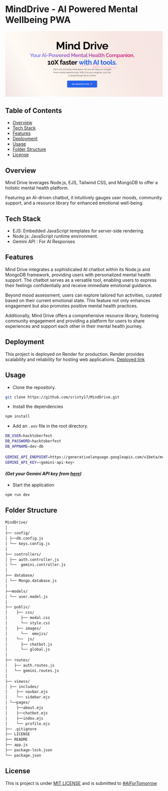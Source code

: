 # MindDrive - AI Powered Mental Wellbeing PWA

![Banner](banner.png)


## Table of Contents

- [Overview](#overview)
- [Tech Stack](#tech-stack)
- [Features](#features)
- [Deployment](#deployment)
- [Usage](#usage)
- [Folder Structure](#folder-structure)
- [License](#license)


## Overview
Mind Drive leverages Node.js, EJS, Tailwind CSS, and MongoDB to offer a holistic mental health platform. 

Featuring an AI-driven chatbot, it intuitively gauges user moods, community support, and a resource library for enhanced emotional well-being.

## Tech Stack

- EJS: Embedded JavaScript templates for server-side rendering.
- Node.js: JavaScript runtime environment.
- Gemini API : For AI Responses

## Features

Mind Drive integrates a sophisticated AI chatbot within its Node.js and MongoDB framework, providing users with personalized mental health support. The chatbot serves as a versatile tool, enabling users to express their feelings confidentially and receive immediate emotional guidance. 

Beyond mood assessment, users can explore tailored fun activities, curated based on their current emotional state. This feature not only enhances engagement but also promotes positive mental health practices. 

Additionally, Mind Drive offers a comprehensive resource library, fostering community engagement and providing a platform for users to share experiences and support each other in their mental health journey.

## Deployment
This project is deployed on Render for production. Render provides scalability and reliability for hosting web applications. [Deployed link](https://minddrive.onrender.com)

## Usage

- Clone the repository.
```bash
git clone https://github.com/sristy17/MindDrive.git
```

- Install the dependencies
```bash
npm install
```

- Add an `.env` file in the root directory.
```bash
DB_USER=hacktoberfest
DB_PASSWORD=hacktoberfest
DB_APPNAME=dev-db

GEMINI_API_ENDPOINT=https://generativelanguage.googleapis.com/v1beta/models/gemini-1.5-flash-latest:generateContent
GEMINI_API_KEY=<gemini-api-key>
```
#### _(Get your Gemini API key from [here](https://aistudio.google.com/app/apikey))_


- Start the application
```bash
npm run dev
```

## Folder Structure


```bash
MindDrive/
│
├── config/
│ ├──db.config.js
│ └── keys.config.js
│
├── controllers/
│ ├── auth.controller.js
│ └──  gemini.controller.js
│
├── database/
│ └── Mongo.database.js
│
├──models/
│ └── user.model.js
│
├── public/
│    ├── css/
│      ├── modal.css
│      └── style.css
│    ├── images/
│      └──  emojis/
│    └──  js/
│      ├── chatbot.js
│      └── global.js
│
├── routes/
│   ├── auth.routes.js
│   └── gemini.routes.js
│
├── viewss/
│ ├── includes/
│    ├── navbar.ejs
│    └── sidebar.ejs
│ └──pages/
│    ├──about.ejs
│    ├──chatbot.ejs
│    ├──index.ejs
│    └── profile.ejs
├── .gitignore
├── LICENSE
├── README
├── app.js
├── package-lock.json
└── package.json
```

## License

This is project is under [MIT LICENSE](LICENSE) and is submitted to _[#AIForTomorrow](https://hashnode.com/hackathons/ai-for-tomorrow?source=hackathon-feed-widget)_
